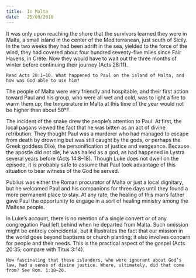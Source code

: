 ```yaml
---
title:  In Malta
date:   25/09/2018
---
```


It was only upon reaching the shore that the survivors learned they were in Malta, a small island in the center of the Mediterranean, just south of Sicily. In the two weeks they had been adrift in the sea, yielded to the force of the wind, they had covered about four hundred seventy-five miles since Fair Havens, in Crete. Now they would have to wait out the three months of winter before continuing their journey (Acts 28:11).

`Read Acts 28:1–10. What happened to Paul on the island of Malta, and how was God able to use him?`

The people of Malta were very friendly and hospitable, and their first action toward Paul and his group, who were all wet and cold, was to light a fire to warm them up; the temperature in Malta at this time of the year would not be higher than about 50°F.

The incident of the snake drew the people’s attention to Paul. At first, the local pagans viewed the fact that he was bitten as an act of divine retribution. They thought Paul was a murderer who had managed to escape from death by drowning but was still caught by the gods, or perhaps the Greek goddess Dikē, the personification of justice and vengeance. Because the apostle did not die, he was hailed as a god, as had happened in Lystra several years before (Acts 14:8–18). Though Luke does not dwell on the episode, it is probably safe to assume that Paul took advantage of this situation to bear witness of the God he served.

Publius was either the Roman procurator of Malta or just a local dignitary, but he welcomed Paul and his companions for three days until they found a more permanent place to stay. At any rate, the healing of this man’s father gave Paul the opportunity to engage in a sort of healing ministry among the Maltese people.

In Luke’s account, there is no mention of a single convert or of any congregation Paul left behind when he departed from Malta. Such omission might be entirely coincidental, but it illustrates the fact that our mission in the world goes beyond baptisms or church planting; it also involves concern for people and their needs. This is the practical aspect of the gospel (Acts 20:35; compare with Titus 3:14).

`How fascinating that these islanders, who were ignorant about God’s law, had a sense of divine justice. Where, ultimately, did that come from? See Rom. 1:18–20.`